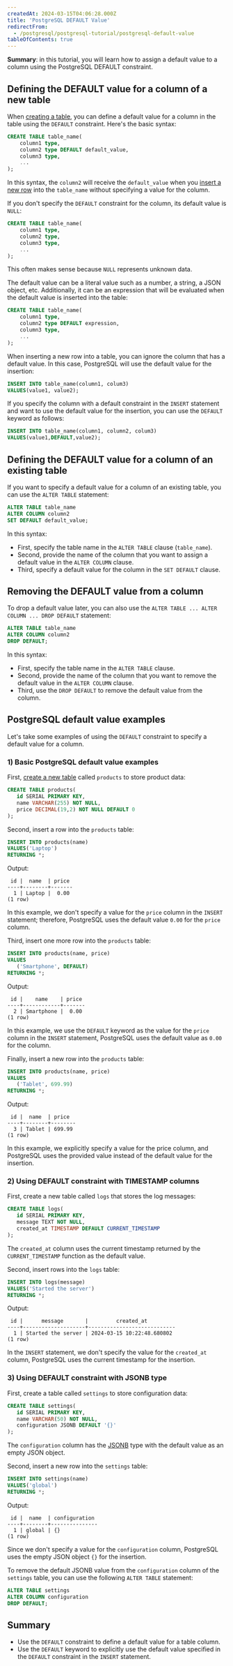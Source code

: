 ```yaml
---
createdAt: 2024-03-15T04:06:28.000Z
title: 'PostgreSQL DEFAULT Value'
redirectFrom:
  - /postgresql/postgresql-tutorial/postgresql-default-value
tableOfContents: true
---
```


**Summary**: in this tutorial, you will learn how to assign a default value to a column using the PostgreSQL DEFAULT constraint.

## Defining the DEFAULT value for a column of a new table

When [creating a table](/postgresql/postgresql-create-table), you can define a default value for a column in the table using the `DEFAULT` constraint. Here's the basic syntax:

```sql
CREATE TABLE table_name(
    column1 type,
    column2 type DEFAULT default_value,
    column3 type,
    ...
);
```

In this syntax, the `column2` will receive the `default_value` when you [insert a new row](/postgresql/postgresql-insert) into the `table_name` without specifying a value for the column.

If you don't specify the `DEFAULT` constraint for the column, its default value is `NULL`:

```sql
CREATE TABLE table_name(
    column1 type,
    column2 type,
    column3 type,
    ...
);
```

This often makes sense because `NULL` represents unknown data.

The default value can be a literal value such as a number, a string, a JSON object, etc. Additionally, it can be an expression that will be evaluated when the default value is inserted into the table:

```sql
CREATE TABLE table_name(
    column1 type,
    column2 type DEFAULT expression,
    column3 type,
    ...
);
```

When inserting a new row into a table, you can ignore the column that has a default value. In this case, PostgreSQL will use the default value for the insertion:

```sql
INSERT INTO table_name(column1, colum3)
VALUES(value1, value2);
```

If you specify the column with a default constraint in the `INSERT` statement and want to use the default value for the insertion, you can use the `DEFAULT` keyword as follows:

```sql
INSERT INTO table_name(column1, column2, colum3)
VALUES(value1,DEFAULT,value2);
```

## Defining the DEFAULT value for a column of an existing table

If you want to specify a default value for a column of an existing table, you can use the `ALTER TABLE` statement:

```sql
ALTER TABLE table_name
ALTER COLUMN column2
SET DEFAULT default_value;
```

In this syntax:

- First, specify the table name in the `ALTER TABLE` clause (`table_name`).
- Second, provide the name of the column that you want to assign a default value in the `ALTER COLUMN` clause.
- Third, specify a default value for the column in the `SET DEFAULT` clause.

## Removing the DEFAULT value from a column

To drop a default value later, you can also use the `ALTER TABLE ... ALTER COLUMN ... DROP DEFAULT` statement:

```sql
ALTER TABLE table_name
ALTER COLUMN column2
DROP DEFAULT;
```

In this syntax:

- First, specify the table name in the `ALTER TABLE` clause.
- Second, provide the name of the column that you want to remove the default value in the `ALTER COLUMN` clause.
- Third, use the `DROP DEFAULT` to remove the default value from the column.

## PostgreSQL default value examples

Let's take some examples of using the `DEFAULT` constraint to specify a default value for a column.

### 1) Basic PostgreSQL default value examples

First, [create a new table](/postgresql/postgresql-create-table) called `products` to store product data:

```sql
CREATE TABLE products(
   id SERIAL PRIMARY KEY,
   name VARCHAR(255) NOT NULL,
   price DECIMAL(19,2) NOT NULL DEFAULT 0
);
```

Second, insert a row into the `products` table:

```sql
INSERT INTO products(name)
VALUES('Laptop')
RETURNING *;
```

Output:

```
 id |  name  | price
----+--------+-------
  1 | Laptop |  0.00
(1 row)
```

In this example, we don't specify a value for the `price` column in the `INSERT` statement; therefore, PostgreSQL uses the default value `0.00` for the `price` column.

Third, insert one more row into the `products` table:

```sql
INSERT INTO products(name, price)
VALUES
   ('Smartphone', DEFAULT)
RETURNING *;
```

Output:

```
 id |    name    | price
----+------------+-------
  2 | Smartphone |  0.00
(1 row)
```

In this example, we use the `DEFAULT` keyword as the value for the `price` column in the `INSERT` statement, PostgreSQL uses the default value as `0.00` for the column.

Finally, insert a new row into the `products` table:

```sql
INSERT INTO products(name, price)
VALUES
   ('Tablet', 699.99)
RETURNING *;
```

Output:

```
 id |  name  | price
----+--------+--------
  3 | Tablet | 699.99
(1 row)
```

In this example, we explicitly specify a value for the price column, and PostgreSQL uses the provided value instead of the default value for the insertion.

### 2) Using DEFAULT constraint with TIMESTAMP columns

First, create a new table called `logs` that stores the log messages:

```sql
CREATE TABLE logs(
   id SERIAL PRIMARY KEY,
   message TEXT NOT NULL,
   created_at TIMESTAMP DEFAULT CURRENT_TIMESTAMP
);
```

The `created_at` column uses the current timestamp returned by the `CURRENT_TIMESTAMP` function as the default value.

Second, insert rows into the `logs` table:

```sql
INSERT INTO logs(message)
VALUES('Started the server')
RETURNING *;
```

Output:

```
 id |      message       |         created_at
----+--------------------+----------------------------
  1 | Started the server | 2024-03-15 10:22:48.680802
(1 row)
```

In the `INSERT` statement, we don't specify the value for the `created_at` column, PostgreSQL uses the current timestamp for the insertion.

### 3) Using DEFAULT constraint with JSONB type

First, create a table called `settings` to store configuration data:

```sql
CREATE TABLE settings(
   id SERIAL PRIMARY KEY,
   name VARCHAR(50) NOT NULL,
   configuration JSONB DEFAULT '{}'
);
```

The `configuration` column has the [JSONB](/postgresql/postgresql-json) type with the default value as an empty JSON object.

Second, insert a new row into the `settings` table:

```sql
INSERT INTO settings(name)
VALUES('global')
RETURNING *;
```

Output:

```
 id |  name  | configuration
----+--------+---------------
  1 | global | {}
(1 row)
```

Since we don't specify a value for the `configuration` column, PostgreSQL uses the empty JSON object `{}` for the insertion.

To remove the default JSONB value from the `configuration` column of the `settings` table, you can use the following `ALTER TABLE` statement:

```sql
ALTER TABLE settings
ALTER COLUMN configuration
DROP DEFAULT;
```

## Summary

- Use the `DEFAULT` constraint to define a default value for a table column.
- Use the `DEFAULT` keyword to explicitly use the default value specified in the `DEFAULT` constraint in the `INSERT` statement.
